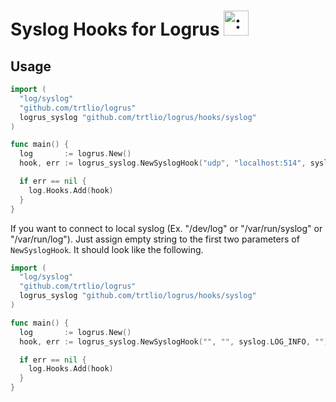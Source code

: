 # Syslog Hooks for Logrus <img src="http://i.imgur.com/hTeVwmJ.png" width="40" height="40" alt=":walrus:" class="emoji" title=":walrus:"/>

## Usage

```go
import (
  "log/syslog"
  "github.com/trtlio/logrus"
  logrus_syslog "github.com/trtlio/logrus/hooks/syslog"
)

func main() {
  log       := logrus.New()
  hook, err := logrus_syslog.NewSyslogHook("udp", "localhost:514", syslog.LOG_INFO, "")

  if err == nil {
    log.Hooks.Add(hook)
  }
}
```

If you want to connect to local syslog (Ex. "/dev/log" or "/var/run/syslog" or "/var/run/log"). Just assign empty string to the first two parameters of `NewSyslogHook`. It should look like the following.

```go
import (
  "log/syslog"
  "github.com/trtlio/logrus"
  logrus_syslog "github.com/trtlio/logrus/hooks/syslog"
)

func main() {
  log       := logrus.New()
  hook, err := logrus_syslog.NewSyslogHook("", "", syslog.LOG_INFO, "")

  if err == nil {
    log.Hooks.Add(hook)
  }
}
```